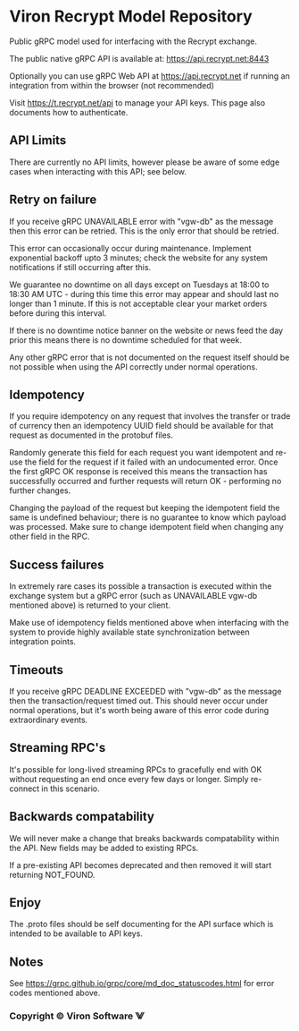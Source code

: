 **Viron Recrypt Model Repository**
=======

Public gRPC model used for interfacing with the Recrypt exchange.

The public native gRPC API is available at: https://api.recrypt.net:8443

Optionally you can use gRPC Web API at https://api.recrypt.net if running an integration from within the browser (not recommended)

Visit https://t.recrypt.net/api to manage your API keys. This page also documents how to authenticate.

## API Limits

There are currently no API limits, however please be aware of some edge cases when interacting with this API; see below.

## Retry on failure

If you receive gRPC UNAVAILABLE error with "vgw-db" as the message then this error can be retried. This is the only error that should be retried.

This error can occasionally occur during maintenance. Implement exponential backoff upto 3 minutes; check the website for any system notifications if still occurring after this.

We guarantee no downtime on all days except on Tuesdays at 18:00 to 18:30 AM UTC - during this time this error may appear and should last no longer than 1 minute. If this is not acceptable clear your market orders before during this interval.

If there is no downtime notice banner on the website or news feed the day prior this means there is no downtime scheduled for that week.

Any other gRPC error that is not documented on the request itself should be not possible when using the API correctly under normal operations.

## Idempotency

If you require idempotency on any request that involves the transfer or trade of currency then an idempotency UUID field should be available for that request as documented in the protobuf files.

Randomly generate this field for each request you want idempotent and re-use the field for the request if it failed with an undocumented error. Once the first gRPC OK response is received this means the transaction has successfully occurred and further requests will return OK - performing no further changes.

Changing the payload of the request but keeping the idempotent field the same is undefined behaviour; there is no guarantee to know which payload was processed. Make sure to change idempotent field when changing any other field in the RPC. 

## Success failures

In extremely rare cases its possible a transaction is executed within the exchange system but a gRPC error (such as UNAVAILABLE vgw-db mentioned above) is returned to your client.

Make use of idempotency fields mentioned above when interfacing with the system to provide highly available state synchronization between integration points.

## Timeouts

If you receive gRPC DEADLINE EXCEEDED with "vgw-db" as the message then the transaction/request timed out. This should never occur under normal operations, but it's worth being aware of this error code during extraordinary events.

## Streaming RPC's

It's possible for long-lived streaming RPCs to gracefully end with OK without requesting an end once every few days or longer. Simply re-connect in this scenario.

## Backwards compatability

We will never make a change that breaks backwards compatability within the API. New fields may be added to existing RPCs.

If a pre-existing API becomes deprecated and then removed it will start returning NOT_FOUND.

## Enjoy

The .proto files should be self documenting for the API surface which is intended to be available to API keys.

## Notes

See https://grpc.github.io/grpc/core/md_doc_statuscodes.html for error codes mentioned above.

### Copyright © Viron Software ⨈